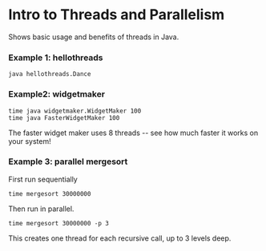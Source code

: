 # Intro to Threads and Parallelism

Shows basic usage and benefits of threads in Java.

### Example 1:  hellothreads

```
java hellothreads.Dance
```

### Example2: widgetmaker

```
time java widgetmaker.WidgetMaker 100
time java FasterWidgetMaker 100
```

The faster widget maker uses 8 threads -- see how much faster it works on your system!

### Example 3: parallel mergesort

First run sequentially 

```
time mergesort 30000000
```

Then run in parallel.

```
time mergesort 30000000 -p 3
```

This creates one thread for each recursive call, up to 3 levels deep.

